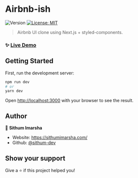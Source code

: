 # Airbnb-ish

<p>
  <img alt="Version" src="https://img.shields.io/badge/version-0.1.0-blue.svg?cacheSeconds=2592000" />
  <a href="#" target="_blank">
    <img alt="License: MIT" src="https://img.shields.io/badge/License-MIT-yellow.svg" />
  </a>
</p>

> Airbnb UI clone using Next.js + styled-components.

### ✨ [Live Demo](https://airbnb-ish.vercel.app)

## Getting Started

First, run the development server:

```bash
npm run dev
# or
yarn dev
```

Open [http://localhost:3000](http://localhost:3000) with your browser to see the result.

## Author

👤 **Sithum Imarsha**

- Website: https://sithumimarsha.com/
- Github: [@sithum-dev](https://github.com/sithum-dev)

## Show your support

Give a ⭐️ if this project helped you!
